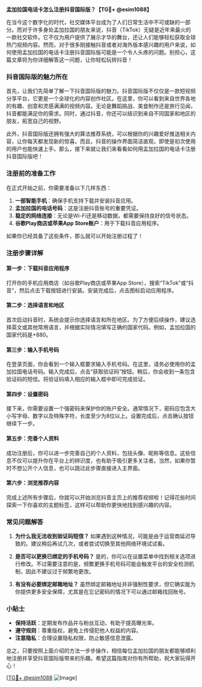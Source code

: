 **孟加拉国电话卡怎么注册抖音国际版？【TG💪+ @esim1088】**

在当今这个数字化的时代，社交媒体平台成为了人们日常生活中不可或缺的一部分。而对于许多身处孟加拉国的朋友来说，抖音（TikTok）无疑是近年来最火的一款社交软件。它不仅为用户提供了展示才华的舞台，还让人们能够轻松获取全球热门视频内容。然而，对于很多刚接触抖音或者对海外版本感兴趣的用户来说，如何使用孟加拉国的电话卡注册抖音国际版可能是一个令人头疼的问题。别担心，这篇文章将为你详细解答这一问题，让你轻松玩转抖音！

### 抖音国际版的魅力所在

首先，让我们先简单了解一下抖音国际版的魅力。抖音国际版不仅仅是一款短视频分享平台，它更是一个全球化的内容创作社区。在这里，你可以看到来自世界各地的有趣、创意和灵感满满的视频内容。无论是舞蹈挑战、美食制作还是旅行见闻，抖音都能满足你的需求。同时，通过抖音，你还可以结识到来自不同国家和地区的朋友，拓宽自己的视野。

此外，抖音国际版还拥有强大的算法推荐系统，可以根据你的兴趣爱好推送相关内容，让你每天都发现新的惊喜。而且，抖音的操作界面简洁直观，即使是初次使用的用户也能快速上手。那么，接下来就让我们来看看如何用孟加拉国的电话卡注册抖音国际版吧！

### 注册前的准备工作

在正式开始之前，你需要准备以下几样东西：
1. **一部智能手机**：确保手机支持下载并安装抖音应用。
2. **孟加拉国的电话号码**：这是注册抖音账号的重要凭证。
3. **稳定的网络连接**：无论是Wi-Fi还是移动数据，都需要保持良好的信号状态。
4. **谷歌Play商店或苹果App Store账户**：用于下载抖音应用程序。

如果你已经具备了这些条件，那么就可以开始注册过程了！

### 注册步骤详解

#### 第一步：下载抖音应用程序
打开你的手机应用商店（如谷歌Play商店或苹果App Store），搜索“TikTok”或“抖音”，然后点击下载按钮进行安装。安装完成后，点击图标启动应用程序。

#### 第二步：选择语言和地区
首次启动抖音时，系统会提示你选择语言和所在地区。为了方便后续操作，建议选择英文或其他常用语言，并根据实际情况填写正确的国家代码。例如，孟加拉国的国家代码是+880。

#### 第三步：输入手机号码
在登录页面，你会看到一个输入框要求输入手机号码。在这里，请务必使用你的孟加拉国电话号码。输入完成后，点击“获取验证码”按钮。稍后，你会收到一条包含验证码的短信。将验证码填入相应的输入框中即可完成验证。

#### 第四步：设置密码
接下来，你需要设置一个强密码来保护你的账户安全。通常情况下，密码应包含大小写字母、数字以及特殊字符，长度至少为8位以上。设置完成后，点击确认按钮继续下一步。

#### 第五步：完善个人资料
成功注册后，你可以进一步完善自己的个人资料，包括头像、昵称等信息。这些信息不仅可以提升你在平台上的辨识度，也有助于吸引更多关注者。当然，如果你暂时不想公开个人信息，也可以跳过此步骤直接进入主界面。

#### 第六步：浏览推荐内容
完成上述所有步骤后，你就可以开始浏览抖音主页上的推荐视频啦！记得花些时间探索一下你喜欢的主题标签，这样可以帮助你更快地找到感兴趣的内容。

### 常见问题解答

1. **为什么我无法收到验证码短信？**
   如果遇到这种情况，可能是由于运营商延迟导致的。建议稍后再试几次，或者尝试切换至其他网络环境试试看。

2. **是否可以更换已绑定的手机号码？**
   是的，你可以在设置菜单中找到相关选项进行修改。不过需要注意的是，频繁更换手机号码可能会触发平台的安全检测机制，因此不建议过于频繁地更改。

3. **有没有必要绑定邮箱地址？**
   虽然绑定邮箱地址并非强制性要求，但它确实能为你提供更多安全保障，尤其是在忘记密码的情况下可以通过邮箱找回账号。

### 小贴士

- **保持活跃**：定期发布作品并与粉丝互动，有助于提高曝光率。
- **遵守规则**：尊重版权，避免上传侵犯他人权益的内容。
- **注意隐私**：合理设置隐私权限，防止敏感信息泄露。

总之，只要按照上面介绍的方法一步步操作，相信每位孟加拉国的朋友都能够顺利地注册并享受抖音国际版带来的乐趣。希望这篇指南对你有所帮助，祝大家玩得开心！

[[TG💪+ @esim1088](https://t.me/s/esim1088) ![Image](https://i.postimg.cc/4NQfJmqS/Snipaste-2025-05-13-00-14-12.png)]